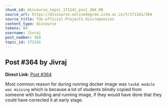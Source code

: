 ```yaml
---
chunk_id: discourse_topic_171141_post_364_00
source_url: https://discourse.onlinedegree.iitm.ac.in/t/171141/364
source_title: Tds-official-Project1-discrepencies
content_type: discourse
tokens: 84
username: Jivraj
post_number: 364
topic_id: 171141
---
```


## Post #364 by Jivraj

**Direct Link**: [Post #364](https://discourse.onlinedegree.iitm.ac.in/t/171141/364)

Most common reason for during running docker image was `taskA module was missing` which is because a lot of students blindly copied from someone with building and running image, if they would have done that they could have corrected it at early stage.
